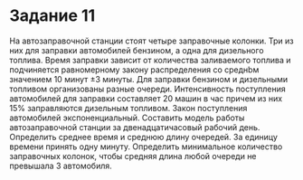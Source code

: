 # Задание 11
На автозаправочной станции стоят четыре заправочные колонки. Три из них для заправки автомобилей бензином, а одна для дизельного топлива. Время заправки зависит от количества заливаемого топлива и подчиняется равномерному закону распределения со среднbм значением 10 минут ±3 минуты. Для заправки бензином и дизельными топливом организованы разные очереди. Интенсивность поступления автомобилей для заправки составляет 20 машин в час причем из них 15% заправляются дизельным топливом. Закон поступления автомобилей экспоненциальный. Составить модель работы автозаправочной станции за двенадцатичасовый рабочий день. Определить среднее время и среднюю длину очередей. За единицу времени принять одну минуту. Определить минимальное количество заправочных колонок, чтобы средняя длина любой очереди не превышала 3 автомобиля.